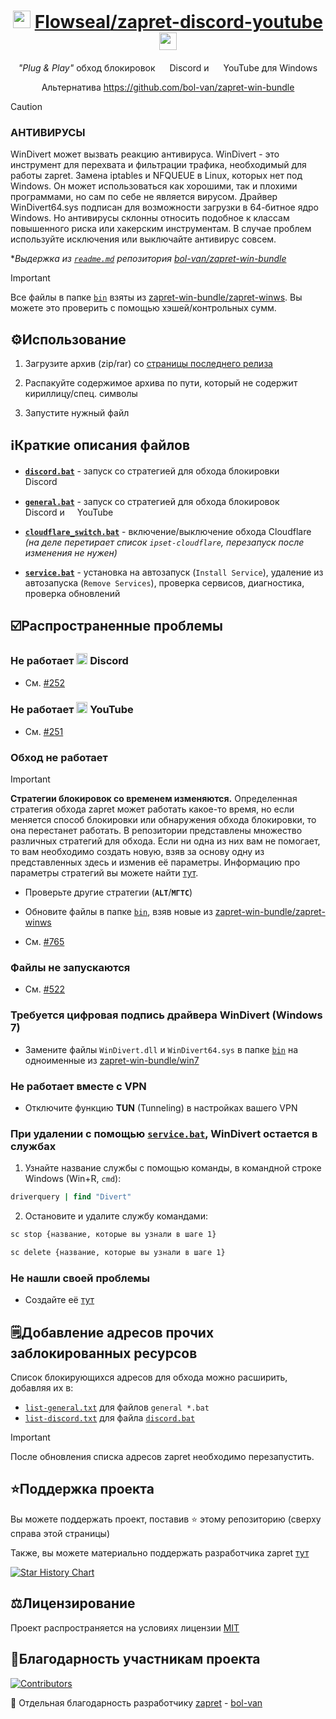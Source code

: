 <div align="center">

# <img src="https://cdn-icons-png.flaticon.com/128/5968/5968756.png" height=28 /> <a href="https://github.com/Flowseal/">Flowseal</a><a href="https://github.com/Flowseal/zapret-discord-youtube">/zapret-discord-youtube</a> <img src="https://cdn-icons-png.flaticon.com/128/1384/1384060.png" height=28 />

*"Plug & Play"* обход блокировок <img src="https://cdn-icons-png.flaticon.com/128/5968/5968756.png" height=15 /> Discord и <img src="https://cdn-icons-png.flaticon.com/128/1384/1384060.png" height=15 /> YouTube для Windows

Альтернатива https://github.com/bol-van/zapret-win-bundle
</div>

> [!CAUTION]
>
> ### АНТИВИРУСЫ
> WinDivert может вызвать реакцию антивируса.
> WinDivert - это инструмент для перехвата и фильтрации трафика, необходимый для работы zapret.
> Замена iptables и NFQUEUE в Linux, которых нет под Windows.
> Он может использоваться как хорошими, так и плохими программами, но сам по себе не является вирусом.
> Драйвер WinDivert64.sys подписан для возможности загрузки в 64-битное ядро Windows.
> Но антивирусы склонны относить подобное к классам повышенного риска или хакерским инструментам.
> В случае проблем используйте исключения или выключайте антивирус совсем.
>
> **Выдержка из [`readme.md`](https://github.com/bol-van/zapret-win-bundle/blob/master/readme.md#%D0%B0%D0%BD%D1%82%D0%B8%D0%B2%D0%B8%D1%80%D1%83%D1%81%D1%8B) репозитория [bol-van/zapret-win-bundle](https://github.com/bol-van/zapret-win-bundle)*

> [!IMPORTANT]
> Все файлы в папке [`bin`](./bin) взяты из [zapret-win-bundle/zapret-winws](https://github.com/bol-van/zapret-win-bundle/tree/master/zapret-winws). Вы можете это проверить с помощью хэшей/контрольных сумм.

## ⚙️Использование

1. Загрузите архив (zip/rar) со [страницы последнего релиза](https://github.com/Flowseal/zapret-discord-youtube/releases/latest)

2. Распакуйте содержимое архива по пути, который не содержит кириллицу/спец. символы

3. Запустите нужный файл

## ℹ️Краткие описания файлов

- [**`discord.bat`**](./discord.bat) - запуск со стратегией для обхода блокировки <img src="https://cdn-icons-png.flaticon.com/128/5968/5968756.png" height=15 /> Discord

- [**`general.bat`**](./general.bat) - запуск со стратегией для обхода блокировок <img src="https://cdn-icons-png.flaticon.com/128/5968/5968756.png" height=15 /> Discord и <img src="https://cdn-icons-png.flaticon.com/128/1384/1384060.png" height=12 /> YouTube

- [**`cloudflare_switch.bat`**](./cloudflare_switch.bat) - включение/выключение обхода Cloudflare *(на деле перетирает список `ipset-cloudflare`, перезапуск после изменения не нужен)*

- [**`service.bat`**](./service.bat) - установка на автозапуск (`Install Service`), удаление из автозапуска (`Remove Services`), проверка сервисов, диагностика, проверка обновлений

## ☑️Распространенные проблемы

### Не работает <img src="https://cdn-icons-png.flaticon.com/128/5968/5968756.png" height=18 /> Discord

- См. [#252](https://github.com/Flowseal/zapret-discord-youtube/discussions/252)

### Не работает <img src="https://cdn-icons-png.flaticon.com/128/1384/1384060.png" height=18 /> YouTube

- См. [#251](https://github.com/Flowseal/zapret-discord-youtube/discussions/251)

### Обход не работает

> [!IMPORTANT]
> **Стратегии блокировок со временем изменяются.**
> Определенная стратегия обхода zapret может работать какое-то время, но если меняется способ блокировки или обнаружения обхода блокировки, то она перестанет работать.
> В репозитории представлены множество различных стратегий для обхода. Если ни одна из них вам не помогает, то вам необходимо создать новую, взяв за основу одну из представленных здесь и изменив её параметры.
> Информацию про параметры стратегий вы можете найти [тут](https://github.com/bol-van/zapret/blob/master/docs/readme.md#nfqws).

- Проверьте другие стратегии (**`ALT`**/**`МГТС`**)

- Обновите файлы в папке [`bin`](./bin), взяв новые из [zapret-win-bundle/zapret-winws](https://github.com/bol-van/zapret-win-bundle/tree/master/zapret-winws)

- См. [#765](https://github.com/Flowseal/zapret-discord-youtube/issues/765)

### Файлы не запускаются

- См. [#522](https://github.com/Flowseal/zapret-discord-youtube/issues/522)

### Требуется цифровая подпись драйвера WinDivert (Windows 7)

- Замените файлы `WinDivert.dll` и `WinDivert64.sys` в папке [`bin`](./bin) на одноименные из [zapret-win-bundle/win7](https://github.com/bol-van/zapret-win-bundle/tree/master/win7)

### Не работает вместе с VPN

- Отключите функцию **TUN** (Tunneling) в настройках вашего VPN

### При удалении с помощью [**`service.bat`**](./service.bat), WinDivert остается в службах

1. Узнайте название службы с помощью команды, в командной строке Windows (Win+R, `cmd`):

```cmd
driverquery | find "Divert"
```

2. Остановите и удалите службу командами:

```cmd
sc stop {название, которые вы узнали в шаге 1}

sc delete {название, которые вы узнали в шаге 1}
```

### Не нашли своей проблемы

* Создайте её [тут](https://github.com/Flowseal/zapret-discord-youtube/issues)

## 🗒️Добавление адресов прочих заблокированных ресурсов

Список блокирующихся адресов для обхода можно расширить, добавляя их в:
- [`list-general.txt`](./list-general.txt) для файлов `general *.bat`
- [`list-discord.txt`](./list-discord.txt) для файла [`discord.bat`](./discord.bat)

> [!IMPORTANT]
> После обновления списка адресов zapret необходимо перезапустить.

## ⭐Поддержка проекта

Вы можете поддержать проект, поставив :star: этому репозиторию (сверху справа этой страницы)

Также, вы можете материально поддержать разработчика zapret [тут](https://github.com/bol-van/zapret/issues/590#issuecomment-2408866758)

<a href="https://star-history.com/#Flowseal/zapret-discord-youtube&Date">
 <picture>
   <source media="(prefers-color-scheme: dark)" srcset="https://api.star-history.com/svg?repos=Flowseal/zapret-discord-youtube&type=Date&theme=dark" />
   <source media="(prefers-color-scheme: light)" srcset="https://api.star-history.com/svg?repos=Flowseal/zapret-discord-youtube&type=Date" />
   <img alt="Star History Chart" src="https://api.star-history.com/svg?repos=Flowseal/zapret-discord-youtube&type=Date" />
 </picture>
</a>

## ⚖️Лицензирование

Проект распространяется на условиях лицензии [MIT](https://github.com/Flowseal/zapret-discord-youtube/blob/main/LICENSE.txt)

## 🩷Благодарность участникам проекта

[![Contributors](https://contrib.rocks/image?repo=Flowseal/zapret-discord-youtube)](https://github.com/Flowseal/zapret-discord-youtube/graphs/contributors)

💖 Отдельная благодарность разработчику [zapret](https://github.com/bol-van/zapret) - [bol-van](https://github.com/bol-van)
